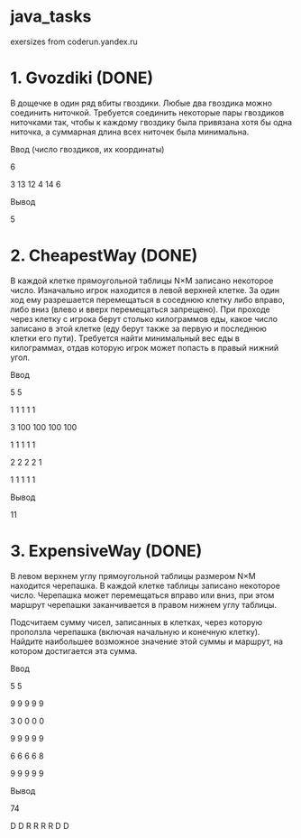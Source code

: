 # java_tasks
exersizes from coderun.yandex.ru




# 1. Gvozdiki (DONE)

В дощечке в один ряд вбиты гвоздики. Любые два гвоздика можно соединить ниточкой. Требуется соединить некоторые пары гвоздиков ниточками так, чтобы к каждому гвоздику была привязана хотя бы одна ниточка, а суммарная длина всех ниточек была минимальна.


Ввод (число гвоздиков, их координаты)


6

3 13 12 4 14 6


Вывод


5



# 2. CheapestWay (DONE)

В каждой клетке прямоугольной таблицы N×M записано некоторое число. Изначально игрок находится в левой верхней клетке. За один ход ему разрешается перемещаться в соседнюю клетку либо вправо, либо вниз (влево и вверх перемещаться запрещено). При проходе через клетку с игрока берут столько килограммов еды, какое число записано в этой клетке (еду берут также за первую и последнюю клетки его пути).
Требуется найти минимальный вес еды в килограммах, отдав которую игрок может попасть в правый нижний угол.


Ввод 


5 5

1 1 1 1 1

3 100 100 100 100

1 1 1 1 1

2 2 2 2 1

1 1 1 1 1


Вывод 


11




# 3. ExpensiveWay (DONE)

В левом верхнем углу прямоугольной таблицы размером N×M находится черепашка. В каждой клетке таблицы записано некоторое число. Черепашка может перемещаться вправо или вниз, при этом маршрут черепашки заканчивается в правом нижнем углу таблицы.

Подсчитаем сумму чисел, записанных в клетках, через которую проползла черепашка (включая начальную и конечную клетку). Найдите наибольшее возможное значение этой суммы и маршрут, на котором достигается эта сумма.



Ввод 


5 5


9 9 9 9 9


3 0 0 0 0


9 9 9 9 9


6 6 6 6 8


9 9 9 9 9


Вывод


74

D D R R R R D D
